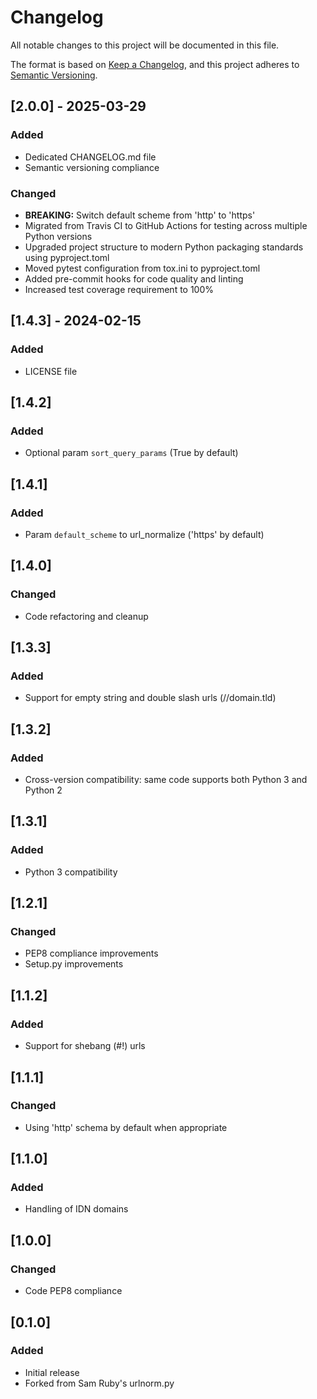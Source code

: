 # Changelog

All notable changes to this project will be documented in this file.

The format is based on [Keep a Changelog](https://keepachangelog.com/en/1.0.0/),
and this project adheres to [Semantic Versioning](https://semver.org/spec/v2.0.0.html).

## [2.0.0] - 2025-03-29

### Added

- Dedicated CHANGELOG.md file
- Semantic versioning compliance

### Changed

- **BREAKING:** Switch default scheme from 'http' to 'https'
- Migrated from Travis CI to GitHub Actions for testing across multiple Python versions
- Upgraded project structure to modern Python packaging standards using pyproject.toml
- Moved pytest configuration from tox.ini to pyproject.toml
- Added pre-commit hooks for code quality and linting
- Increased test coverage requirement to 100%

## [1.4.3] - 2024-02-15

### Added

- LICENSE file

## [1.4.2]

### Added

- Optional param `sort_query_params` (True by default)

## [1.4.1]

### Added

- Param `default_scheme` to url_normalize ('https' by default)

## [1.4.0]

### Changed

- Code refactoring and cleanup

## [1.3.3]

### Added

- Support for empty string and double slash urls (//domain.tld)

## [1.3.2]

### Added

- Cross-version compatibility: same code supports both Python 3 and Python 2

## [1.3.1]

### Added

- Python 3 compatibility

## [1.2.1]

### Changed

- PEP8 compliance improvements
- Setup.py improvements

## [1.1.2]

### Added

- Support for shebang (#!) urls

## [1.1.1]

### Changed

- Using 'http' schema by default when appropriate

## [1.1.0]

### Added

- Handling of IDN domains

## [1.0.0]

### Changed

- Code PEP8 compliance

## [0.1.0]

### Added

- Initial release
- Forked from Sam Ruby's urlnorm.py
